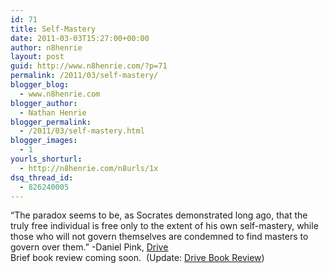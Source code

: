 ```yaml
---
id: 71
title: Self-Mastery
date: 2011-03-03T15:27:00+00:00
author: n8henrie
layout: post
guid: http://www.n8henrie.com/?p=71
permalink: /2011/03/self-mastery/
blogger_blog:
  - www.n8henrie.com
blogger_author:
  - Nathan Henrie
blogger_permalink:
  - /2011/03/self-mastery.html
blogger_images:
  - 1
yourls_shorturl:
  - http://n8henrie.com/n8urls/1x
dsq_thread_id:
  - 826240005
---
```

<div>
  &#8220;The paradox seems to be, as Socrates demonstrated long ago, that the truly free individual is free only to the extent of his own self-mastery, while those who will not govern themselves are condemned to find masters to govern over them.&#8221; -Daniel Pink, <span style="text-decoration: underline;"><a href="http://www.amazon.com/Drive-Surprising-Truth-About-Motivates/dp/1594488843/ref=sr_1_1?ie=UTF8&s=books&qid=1299165946&sr=1-1">Drive</a></span><br />Brief book review coming soon.  (Update: <a href="http://www.n8henrie.com/2011/03/book-review-drive-daniel-pink/" target="_blank">Drive Book Review</a>)
</div>

<div>
</div>